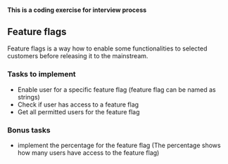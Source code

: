 #### This is a coding exercise for interview process

## Feature flags
Feature flags is a way how to enable some functionalities to selected customers before releasing it to the mainstream.

### Tasks to implement 
* Enable user for a specific feature flag (feature flag can be named as strings)
* Check if user has access to a feature flag 
* Get all permitted users for the feature flag

### Bonus tasks
* implement the percentage for the feature flag (The percentage shows how many users have access to the feature flag)
